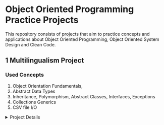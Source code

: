 # Object Oriented Programming Practice Projects
This repository consists of projects that aim to practice concepts and applications about Object Oriented Programming, Object Oriented System Design and Clean Code.

## 1 Multilingualism Project
### Used Concepts
1. Object Orientation Fundamentals,
2. Abstract Data Types
3. Inheritance, Polymorphism, Abstract Classes, Interfaces, Exceptions
4. Collections Generics
5. CSV file I/O
 
<details>
 <summary>Project Details</summary>

In Multilingualism, the users of the application choose a language to learn and start taking
quizzes about the language. The users are assumed to speak English and are expected to
choose one of the languages between Turkish, German, Italian, or Spanish.

---

In this application, there are a random number of units (between 60-100) of each language
such as Unit 1, Unit 2, etc. Each unit has a random number of quizzes (between 1-10).
Additionally, there are a random number of questions (between 8 and 15) in each quiz. Each
question can be one of four types of questions which are reading, listening, speaking, and
word-matching. Also, each question type has a different point: reading is 10 points, listening
is 7 points, speaking is 8 points, and word-matching is 5 points.

---

When a user takes a quiz, whether the user answers the questions correctly or not (for each
question separately) are randomly determined. At the end of the quiz, the user wins points for
each question he/she answers correctly. For example, a user takes a quiz of 8 questions. There
are 3 reading questions, 1 word-matching question, 2 listening questions, and 2 speaking
questions. The user answers 2 reading questions, 1 word-matching question, and 1 speaking
question correctly. The user gets 33 points in total for this quiz.

---

There may be String and/or Audio in different question types. The String objects will be created
randomly and do not have to have a meaning or be in any language at all. The Audio has a
randomly created length in seconds. Here are the rules for the different types of questions:
1. A reading question consists of two strings: one is assumed to be in English, and the
other is assumed to be its translated version of the chosen language.
2. A listening question consists of one string that is assumed to be in the chosen language
and audio.
3. A speaking question consists of two audios.
4. A word-matching question consists of a matching of strings where the key strings are
assumed to be in English, and the value strings are assumed to be their translated
versions of the chosen language.

---

In this application, there are Bronze, Silver, Gold, Sapphire, and Ruby leagues for each
language. When a user first starts to use the application, he/she is in the Bronze league. For a
user to advance to the Silver League, he/she must be in the top 15 of the points ranking. To be
advanced to the Golden League, a user is expected to be in the top 10 of the points rankings.
For a user to be advanced to the Sapphire League, it is expected that she/she must have at
least a streak of 7 days and is in the top 5 of the point rankings. To be advanced to the Ruby
league, a user must have at least a streak of 30 days and collect more than 5000 points or be
in at least Unit 10 of the selected language. Each user’s number of days in his/her streak is
determined randomly (between 0 and 365).

---

When the application is first run, the number of units of each language, the number of quizzes
in each unit, and the number and the types of questions in each quiz are determined randomly
and written in a CSV file called “languages.csv”. This file SHOULD be created once, and it
SHOULD NOT change each time the application is run.
In this application, the user data file should be read for usernames and passwords; the
language choice and the number of days in the streak of each user are determined randomly
to create user objects. Also, the number of quizzes that the user will take (during the current
run) is determined randomly (between 6- the total number of quizzes in the chosen language)
and is used to determine the user’s current Unit number.

---

In this application, you are expected to implement the necessary classes to load the data from
the given CSV file and create the desired queries.

---

After creating the user, quiz, and other necessary objects, please display the results of the
following queries:
1- The user who has the maximum points.
2- The user who is in the most advanced Unit in German (Hint: Unit 10 is more advanced
than Unit 9)
3- The language which has the maximum number of units
4- The language which has the maximum number of quizzes
5- The top three users in the Silver league for Italian

---

If the result of any of the queries is more than one, please display all results. Since almost all
data are randomly determined, the results of your projects will differ from each other, and this
is normal.

---

Please record the chosen language, the current Unit, the number of solved quizzes, and the
total points to “users.csv” after each run (they may be changed after each run). 
</details>
